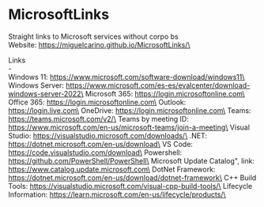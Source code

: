 # MicrosoftLinks
Straight links to Microsoft services without corpo bs\
Website: https://miguelcarino.github.io/MicrosoftLinks/\

Links\
-\
Windows 11: https://www.microsoft.com/software-download/windows11\
Windows Server: https://www.microsoft.com/es-es/evalcenter/download-windows-server-2022\
Microsoft 365: https://login.microsoftonline.com\
Office 365: https://login.microsoftonline.com\
Outlook: https://login.live.com\
OneDrive: https://login.microsoftonline.com\
Teams: https://teams.microsoft.com/v2/\
Teams by meeting ID: https://www.microsoft.com/en-us/microsoft-teams/join-a-meeting\
Visual Studio: https://visualstudio.microsoft.com/downloads/\
.NET: https://dotnet.microsoft.com/en-us/download\
VS Code: https://code.visualstudio.com/download\
Powershell: https://github.com/PowerShell/PowerShell\
Microsoft Update Catalog", link: https://www.catalog.update.microsoft.com\
DotNet Framework: https://dotnet.microsoft.com/en-us/download/dotnet-framework\
C++ Build Tools: https://visualstudio.microsoft.com/visual-cpp-build-tools/\
Lifecycle Information: https://learn.microsoft.com/en-us/lifecycle/products/\
